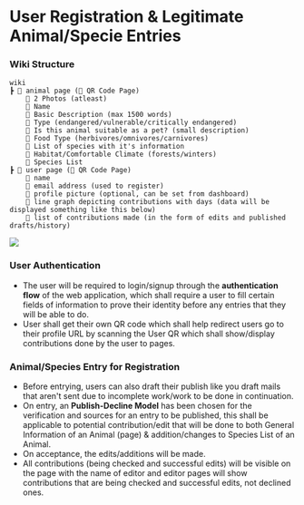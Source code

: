 # User Registration & Legitimate Animal/Specie Entries
### Wiki Structure
```
wiki
┣ 📂 animal page (🌟 QR Code Page)
	📜 2 Photos (atleast)
	📜 Name
	📜 Basic Description (max 1500 words)
	📜 Type (endangered/vulnerable/critically endangered)
	📜 Is this animal suitable as a pet? (small description)
	📜 Food Type (herbivores/omnivores/carnivores)
	📜 List of species with it's information
	📜 Habitat/Comfortable Climate (forests/winters)
	🔗 Species List
┣ 📂 user page (🌟 QR Code Page)
	📜 name
	📜 email address (used to register)
	📜 profile picture (optional, can be set from dashboard)
	📜 line graph depicting contributions with days (data will be displayed something like this below)
	📜 list of contributions made (in the form of edits and published drafts/history)
```
<img src="https://i.imgur.com/qCQzk2C.png"  />

### User Authentication
- The user will be required to login/signup through the **authentication flow** of the web application, which shall require a user to fill certain fields of information to prove their identity before any entries that they will be able to do.
- User shall get their own QR code which shall help redirect users go to their profile URL by scanning the User QR which shall show/display contributions done by the user to pages.

### Animal/Species Entry for Registration
- Before entrying, users can also draft their publish like you draft mails that aren't sent due to incomplete work/work to be done in continuation. 
- On entry, an **Publish-Decline Model** has been chosen for the verification and sources for an entry to be published, this shall be applicable to potential contribution/edit that will be done to both General Information of an Animal (page) & addition/changes to Species List of an Animal.
- On acceptance, the edits/additions will be made.
- All contributions (being checked and successful edits) will be visible on the page with the name of editor and editor pages will show contributions that are being checked and successful edits, not declined ones. 